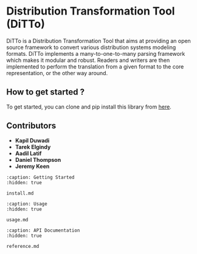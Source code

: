 # Distribution Transformation Tool (DiTTo)

DiTTo is a Distribution Transformation Tool that aims at providing an open source framework to convert various distribution systems modeling formats. DiTTo implements a many-to-one-to-many parsing framework which makes it modular and robust. Readers and writers are then implemented to perform the translation from a given format to the core representation, or the other way around.

## How to get started ?

To get started, you can clone and pip install this library from [here](https://github.com/NREL-Distribution-Suites/ditto).


## Contributors

- **Kapil Duwadi**
- **Tarek Elgindy**
- **Aadil Latif**
- **Daniel Thompson**
- **Jeremy Keen**


```{toctree}
:caption: Getting Started
:hidden: true

install.md
```

```{toctree}
:caption: Usage
:hidden: true

usage.md
```


```{toctree}
:caption: API Documentation
:hidden: true

reference.md
```

